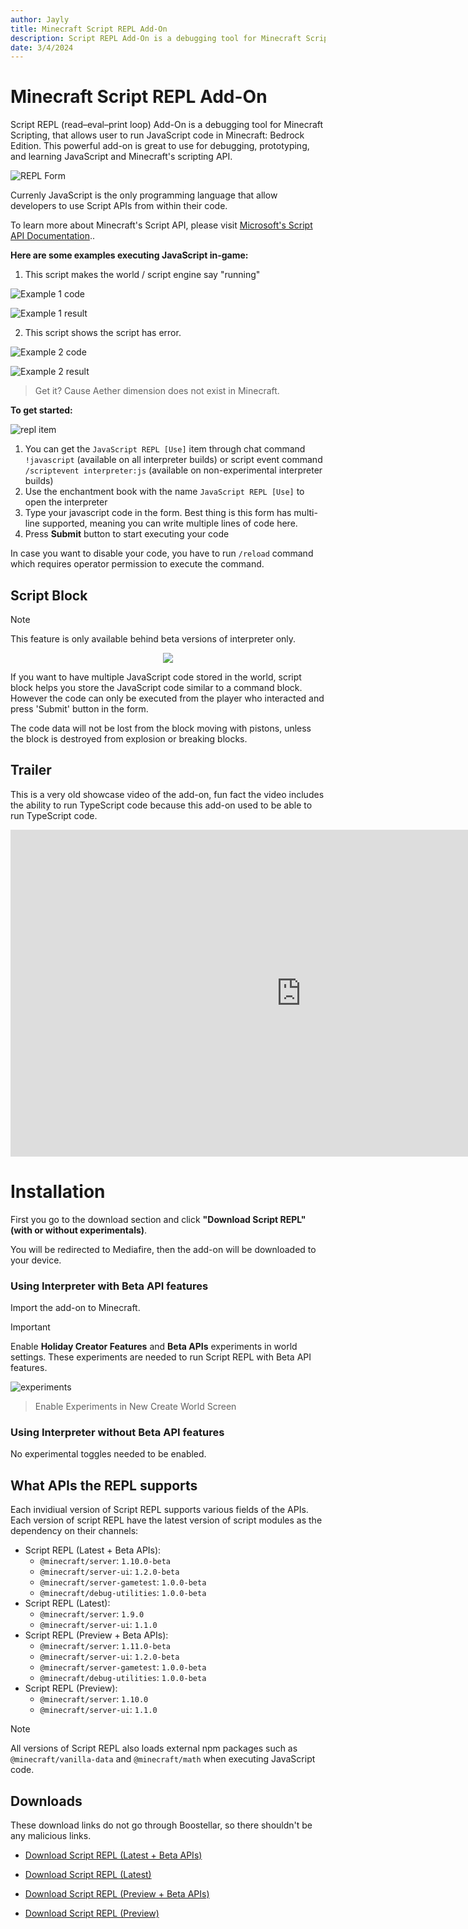 ```yaml
---
author: Jayly
title: Minecraft Script REPL Add-On
description: Script REPL Add-On is a debugging tool for Minecraft Scripting, that allows user to run JavaScript code in Minecraft.
date: 3/4/2024
---
```


# Minecraft Script REPL Add-On

Script REPL (read–eval–print loop) Add-On is a debugging tool for Minecraft Scripting, that allows user to run JavaScript code in Minecraft: Bedrock Edition. This powerful add-on is great to use for debugging, prototyping, and learning JavaScript and Minecraft's scripting API.

![REPL Form](/assets/posts/script-repl-minecraft/script-interpreter-v12050_2.png)

Currenly JavaScript is the only programming language that allow developers to use Script APIs from within their code.

To learn more about Minecraft's Script API, please visit [Microsoft's Script API Documentation](https://docs.microsoft.com/en-us/minecraft/creator/scriptapi/)..

**Here are some examples executing JavaScript in-game:**

1. This script makes the world / script engine say "running"

![Example 1 code](/assets/posts/script-repl-minecraft/script-interpreter-v12050_3.png)

![Example 1 result](/assets/posts/script-repl-minecraft/script-interpreter-v12050_4.png)

2. This script shows the script has error.

![Example 2 code](/assets/posts/script-repl-minecraft/script-interpreter-v12050_5.png)

![Example 2 result](/assets/posts/script-repl-minecraft/script-interpreter-v12050_6.png)

> Get it? Cause Aether dimension does not exist in Minecraft.

**To get started:**

![repl item](/assets/posts/script-repl-minecraft/script-interpreter-v12050_7.png)

1. You can get the `JavaScript REPL [Use]` item through chat command `!javascript` (available on all interpreter builds) or script event command `/scriptevent interpreter:js` (available on non-experimental interpreter builds)
2. Use the enchantment book with the name `JavaScript REPL [Use]` to open the interpreter
3. Type your javascript code in the form. Best thing is this form has multi-line supported, meaning you can write multiple lines of code here.
4. Press **Submit** button to start executing your code

In case you want to disable your code, you have to run `/reload` command which requires operator permission to execute the command.

## Script Block

> [!NOTE]  
> This feature is only available behind beta versions of interpreter only.

<div align="center">
<image src="/assets/posts/script-repl-minecraft/script-interpreter-v12050_8.png"/>
</div>

If you want to have multiple JavaScript code stored in the world, script block helps you store the JavaScript code similar to a command block. However the code can only be executed from the player who interacted and press 'Submit' button in the form.

The code data will not be lost from the block moving with pistons, unless the block is destroyed from explosion or breaking blocks.

## Trailer

This is a very old showcase video of the add-on, fun fact the video includes the ability to run TypeScript code because this add-on used to be able to run TypeScript code.

<iframe width="930" height="523" src="https://www.youtube.com/embed/niZAVbf0I8w" title="I Coded JavaScript &amp; TypeScript In Minecraft..." frameborder="0" allow="accelerometer; autoplay; clipboard-write; encrypted-media; gyroscope; picture-in-picture; web-share" allowfullscreen></iframe>

# Installation

First you go to the download section and click **"Download Script REPL" (with or without experimentals)**.

You will be redirected to Mediafire, then the add-on will be downloaded to your device.

### Using Interpreter with Beta API features

Import the add-on to Minecraft.

> [!IMPORTANT]  
> Enable **Holiday Creator Features** and **Beta APIs** experiments in world settings. These experiments are needed to run Script REPL with Beta API features.

![experiments](/assets/posts/script-repl-minecraft/script-interpreter-v12050_9.png)

> Enable Experiments in New Create World Screen

### Using Interpreter without Beta API features

No experimental toggles needed to be enabled.

## What APIs the REPL supports

Each invidiual version of Script REPL supports various fields of the APIs. Each version of script REPL have the latest version of script modules as the dependency on their channels:

- Script REPL (Latest + Beta APIs):
  - `@minecraft/server`: `1.10.0-beta`
  - `@minecraft/server-ui`: `1.2.0-beta`
  - `@minecraft/server-gametest`: `1.0.0-beta`
  - `@minecraft/debug-utilities`: `1.0.0-beta`
- Script REPL (Latest):
  - `@minecraft/server`: `1.9.0`
  - `@minecraft/server-ui`: `1.1.0`
- Script REPL (Preview + Beta APIs):
  - `@minecraft/server`: `1.11.0-beta`
  - `@minecraft/server-ui`: `1.2.0-beta`
  - `@minecraft/server-gametest`: `1.0.0-beta`
  - `@minecraft/debug-utilities`: `1.0.0-beta`
- Script REPL (Preview):
  - `@minecraft/server`: `1.10.0`
  - `@minecraft/server-ui`: `1.1.0`

> [!NOTE]
> All versions of Script REPL also loads external npm packages such as `@minecraft/vanilla-data` and `@minecraft/math` when executing JavaScript code.

## Downloads

These download links do not go through Boostellar, so there shouldn't be any malicious links.

- [Download Script REPL (Latest + Beta APIs)](https://www.mediafire.com/file/ib5jb632e0oay3l/interpreter-20.7.0-beta.mcaddon/file)

- [Download Script REPL (Latest)](https://www.mediafire.com/file/8q9tebnd72qr0sx/interpreter-20.7.0.mcaddon/file)

- [Download Script REPL (Preview + Beta APIs)](https://www.mediafire.com/file/cdlh4gqwzxgskyr/interpreter-20.8.0-beta.mcaddon/file)

- [Download Script REPL (Preview)](https://www.mediafire.com/file/bhjcw3c6dgype35/interpreter-20.8.2.mcaddon/file)
